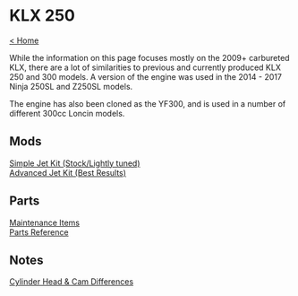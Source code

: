 # KLX 250

[< Home](../index.md)

While the information on this page focuses mostly on the 2009+ carbureted KLX, there are a lot of similarities to previous and currently produced KLX 250 and 300 models. A version of the engine was used in the 2014 - 2017 Ninja 250SL and Z250SL models.

The engine has also been cloned as the YF300, and is used in a number of different 300cc Loncin models. 

## Mods

[Simple Jet Kit (Stock/Lightly tuned)](klx/mod_jet_kit_simple.md)<br/>
[Advanced Jet Kit (Best Results)](klx/mod_jet_kit_adv.md)<br/>

## Parts

[Maintenance Items](klx/maintenance_items.md)<br/>
[Parts Reference](klx/parts_reference.md)<br/>

## Notes

[Cylinder Head & Cam Differences](klx/cylinder_head.md)